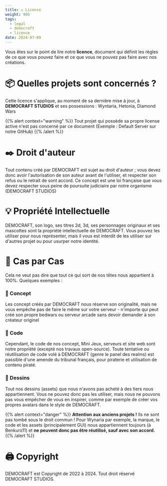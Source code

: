 ```yaml
---
title: ⚖️ Licence
weight: 905
tags:
  - legal
  - democraft
  - licence
date: 2024-07-09
---
```

Vous êtes sur le point de lire notre **licence**, document qui définit les règles de ce que vous pouvez faire et ce que vous ne pouvez pas faire avec nos créations.

# 📦 Quelles projets sont concernés ? 
Cette licence s'applique, au moment de sa dernière mise à jour, à **DEMOCRAFT STUDIOS** et ses possessions : Wyntaria, Hetonia, Diamond Wars

{{% alert context="warning" %}}
Tout projet qui possède sa propre license active n'est pas concerné par ce document (Exemple : Default Server sur notre GitHub)
{{% /alert %}}

# ✒️ Droit d'auteur
Tout contenu créé par DEMOCRAFT est sujet au droit d'auteur ; vous devez donc avoir l'autorisation de son auteur avant de l'utiliser, et respecter son refus ou le retrait de sont accord. Ce concept est une loi française que vous devez respecter sous peine de poursuite judiciaire par notre organisme (DEMOCRAFT STUDIOS)

# 💡 Propriété Intellectuelle 
DEMOCRAFT, son logo, ses titres 2d, 3d, ses personnages originaux et ses mascottes sont la propriété intellectuelle de DEMOCRAFT. Vous pouvez les utiliser pour nous représenter, mais il vous est interdit de les utiliser sur d'autres projet ou pour usurper notre identité.

# 🔢 Cas par Cas
Cela ne veut pas dire que tout ce qui sort de nos têtes nous appartient à 100%. Quelques exemples :

### 📑 Concept
Les concept créés par DEMOCRAFT nous réserve son originalité, mais ne vous empêche pas de faire le même sur votre serveur - n'importe qui peut créé son propre bedwars ou serveur arcade sans devoir demander à son créateur originel
### 💾 Code
Cependant, le code de nos concept, Mini Jeux, serveurs et site web sont notre propriété (excepté nos travaux open-source). Toute tentative ou réutilisation de code volé à DEMOCRAFT (genre le panel des realms) est passible d'une amende du tribunal français, pour piraterie et utilisation de contenu piraté.

### 🎨 Dessins
Tout nos dessins (assets) que nous n'avons pas acheté à des tiers nous appartiennent. Vous ne pouvez donc pas les utiliser, mais nous ne pouvons pas vous empêcher de vous en inspirer, comme par exemple de créer vos propres avatars dans le style de DEMOCRAFT.

{{% alert context="danger" %}}
**Attention aux anciens projets !**
Ils ne sont pas tombé sous le droit commun ! Pour Wynaria par exemple, la marque, le code et les assets (principalement GUI) nous appartiennent toujours (à Benkuro11) et **ne peuvent donc pas être réutilisé, sauf avec son accord.**
{{% /alert %}}

# 🖨️ Copyright 
DEMOCRAFT est Copyright de 2022 à 2024. Tout droit réservé DEMOCRAFT STUDIOS.